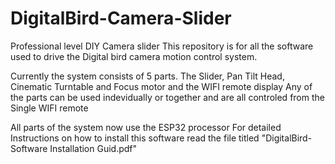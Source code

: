 # DigitalBird-Camera-Slider
Professional level DIY Camera slider
This repository is for all the software used to drive the Digital bird camera motion control system.

Currently the system consists of 5 parts. The Slider, Pan Tilt Head, Cinematic Turntable and Focus motor and the WIFI remote display
Any of the parts can be used indevidually or together and are all controled from the Single WIFI remote

All parts of the system now use the ESP32 processor
For detailed Instructions on how to install this software read the file titled "DigitalBird-Software Installation Guid.pdf"


  
